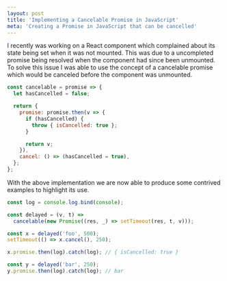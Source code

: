 ```yaml
---
layout: post
title: 'Implementing a Cancelable Promise in JavaScript'
meta: 'Creating a Promise in JavaScript that can be cancelled'
---
```


I recently was working on a React component which complained about its state being set when it was not mounted.
This was due to a uncompleted promise being resolved when the component had since been unmounted.
To solve this issue I was able to use the concept of a cancelable promise which would be canceled before the component was unmounted.

<!--more-->

```js
const cancelable = promise => {
  let hasCancelled = false;

  return {
    promise: promise.then(v => {
      if (hasCancelled) {
        throw { isCancelled: true };
      }

      return v;
    }),
    cancel: () => (hasCancelled = true),
  };
};
```

With the above implementation we are now able to produce some contrived examples to highlight its use.

```js
const log = console.log.bind(console);

const delayed = (v, t) =>
  cancelable(new Promise((res, _) => setTimeout(res, t, v)));

const x = delayed('foo', 500);
setTimeout(() => x.cancel(), 250);

x.promise.then(log).catch(log); // { isCancelled: true }

const y = delayed('bar', 250);
y.promise.then(log).catch(log); // bar
```
